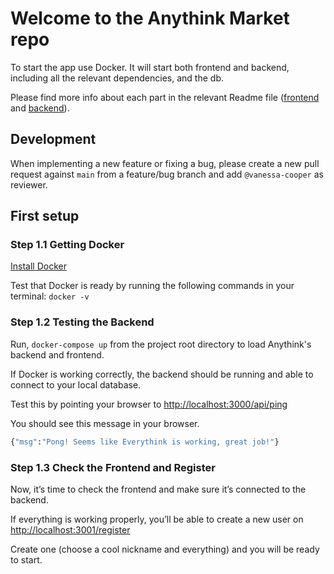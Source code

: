 # Welcome to the Anythink Market repo

To start the app use Docker. It will start both frontend and backend, including all the relevant dependencies, and the db.

Please find more info about each part in the relevant Readme file ([frontend](frontend/readme.md) and [backend](backend/README.md)).

## Development

When implementing a new feature or fixing a bug, please create a new pull request against `main` from a feature/bug branch and add `@vanessa-cooper` as reviewer.

## First setup

### Step 1.1 Getting Docker
[Install Docker](https://docs.docker.com/get-docker/)

Test that Docker is ready by running the following commands in your terminal: `docker -v`

### Step 1.2 Testing the Backend
Run, `docker-compose up` from the project root directory to load Anythink's backend and frontend.

If Docker is working correctly, the backend should be running and able to connect to your local database.

Test this by pointing your browser to [http://localhost:3000/api/ping](http://localhost:3000/api/ping)

You should see this message in your browser.
```bash
{"msg":"Pong! Seems like Everythink is working, great job!"}
```

### Step 1.3 Check the Frontend and Register

Now, it’s time to check the frontend and make sure it’s connected to the backend.

If everything is working properly, you’ll be able to create a new user on [http://localhost:3001/register](http://localhost:3001/register)

Create one (choose a cool nickname and everything) and you will be ready to start.
